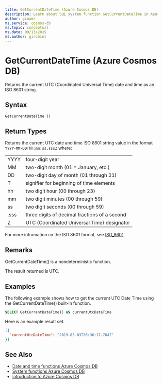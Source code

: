 ```yaml
---
title: GetCurrentDateTime (Azure Cosmos DB)
description: Learn about SQL system function GetCurrentDateTime in Azure Cosmos DB.
author: ginamr
ms.service: cosmos-db
ms.topic: conceptual
ms.date: 09/13/2019
ms.author: girobins
---
```

# GetCurrentDateTime (Azure Cosmos DB)
 Returns the current UTC (Coordinated Universal Time) date and time as an ISO 8601 string.
  
## Syntax
  
```sql
GetCurrentDateTime ()
```
  
## Return Types
  
  Returns the current UTC date and time ISO 8601 string value in the format `YYYY-MM-DDThh:mm:ss.sssZ` where:
  
  |||
  |-|-|
  |YYYY|four-digit year|
  |MM|two-digit month (01 = January, etc.)|
  |DD|two-digit day of month (01 through 31)|
  |T|signifier for beginning of time elements|
  |hh|two digit hour (00 through 23)|
  |mm|two digit minutes (00 through 59)|
  |ss|two digit seconds (00 through 59)|
  |.sss|three digits of decimal fractions of a second|
  |Z|UTC (Coordinated Universal Time) designator||
  
  For more information on the ISO 8601 format, see [ISO_8601](https://en.wikipedia.org/wiki/ISO_8601)

## Remarks

  GetCurrentDateTime() is a nondeterministic function. 
  
  The result returned is UTC.

## Examples
  
  The following example shows how to get the current UTC Date Time using the GetCurrentDateTime() built-in function.
  
```sql
SELECT GetCurrentDateTime() AS currentUtcDateTime
```  
  
 Here is an example result set.
  
```json
[{
  "currentUtcDateTime": "2019-05-03T20:36:17.784Z"
}]  
```  

## See Also

- [Date and time functions Azure Cosmos DB](sql-query-date-time-functions.md)
- [System functions Azure Cosmos DB](sql-query-system-functions.md)
- [Introduction to Azure Cosmos DB](introduction.md)
